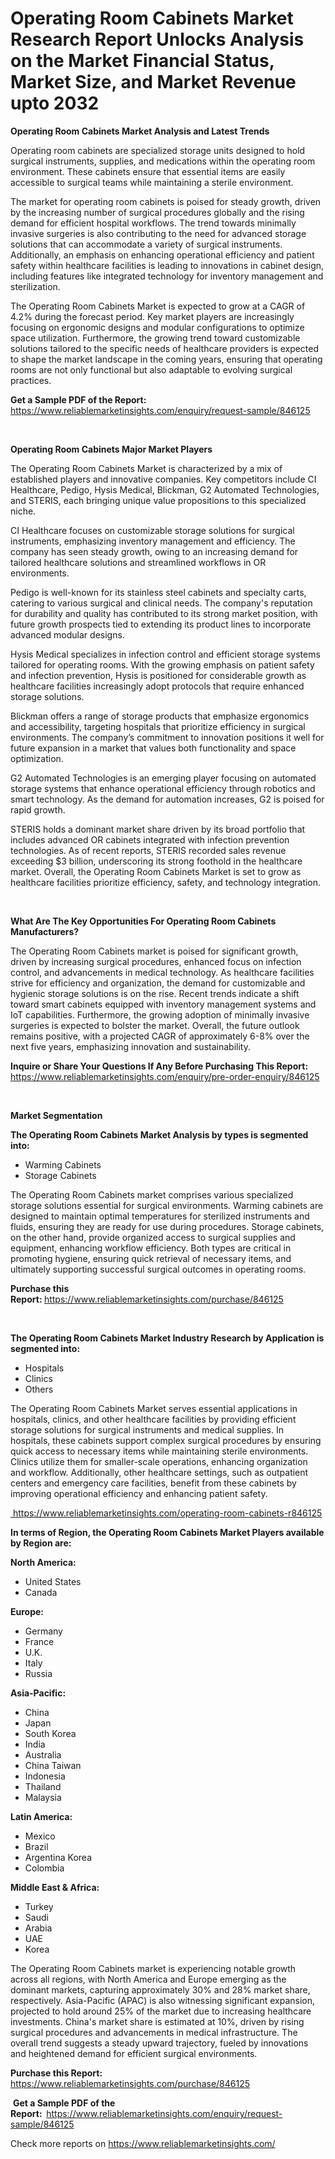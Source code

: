 <p><h1>Operating Room Cabinets Market Research Report Unlocks Analysis on the Market Financial Status, Market Size, and Market Revenue upto 2032</h1></p><p><strong>Operating Room Cabinets Market Analysis and Latest Trends</strong></p>
<p><p>Operating room cabinets are specialized storage units designed to hold surgical instruments, supplies, and medications within the operating room environment. These cabinets ensure that essential items are easily accessible to surgical teams while maintaining a sterile environment. </p><p>The market for operating room cabinets is poised for steady growth, driven by the increasing number of surgical procedures globally and the rising demand for efficient hospital workflows. The trend towards minimally invasive surgeries is also contributing to the need for advanced storage solutions that can accommodate a variety of surgical instruments. Additionally, an emphasis on enhancing operational efficiency and patient safety within healthcare facilities is leading to innovations in cabinet design, including features like integrated technology for inventory management and sterilization.</p><p>The Operating Room Cabinets Market is expected to grow at a CAGR of 4.2% during the forecast period. Key market players are increasingly focusing on ergonomic designs and modular configurations to optimize space utilization. Furthermore, the growing trend toward customizable solutions tailored to the specific needs of healthcare providers is expected to shape the market landscape in the coming years, ensuring that operating rooms are not only functional but also adaptable to evolving surgical practices.</p></p>
<p><strong>Get a Sample PDF of the Report:&nbsp;</strong> <a href="https://www.reliablemarketinsights.com/enquiry/request-sample/846125?utm_campaign=2209&utm_medium=2&utm_source=Github&utm_content=ia&utm_term=04032025&utm_id=operating-room-cabinets">https://www.reliablemarketinsights.com/enquiry/request-sample/846125</a></p>
<p>&nbsp;</p>
<p><strong>Operating Room Cabinets Major Market Players</strong></p>
<p><p>The Operating Room Cabinets Market is characterized by a mix of established players and innovative companies. Key competitors include CI Healthcare, Pedigo, Hysis Medical, Blickman, G2 Automated Technologies, and STERIS, each bringing unique value propositions to this specialized niche.</p><p>CI Healthcare focuses on customizable storage solutions for surgical instruments, emphasizing inventory management and efficiency. The company has seen steady growth, owing to an increasing demand for tailored healthcare solutions and streamlined workflows in OR environments.</p><p>Pedigo is well-known for its stainless steel cabinets and specialty carts, catering to various surgical and clinical needs. The company's reputation for durability and quality has contributed to its strong market position, with future growth prospects tied to extending its product lines to incorporate advanced modular designs.</p><p>Hysis Medical specializes in infection control and efficient storage systems tailored for operating rooms. With the growing emphasis on patient safety and infection prevention, Hysis is positioned for considerable growth as healthcare facilities increasingly adopt protocols that require enhanced storage solutions.</p><p>Blickman offers a range of storage products that emphasize ergonomics and accessibility, targeting hospitals that prioritize efficiency in surgical environments. The company’s commitment to innovation positions it well for future expansion in a market that values both functionality and space optimization.</p><p>G2 Automated Technologies is an emerging player focusing on automated storage systems that enhance operational efficiency through robotics and smart technology. As the demand for automation increases, G2 is poised for rapid growth.</p><p>STERIS holds a dominant market share driven by its broad portfolio that includes advanced OR cabinets integrated with infection prevention technologies. As of recent reports, STERIS recorded sales revenue exceeding $3 billion, underscoring its strong foothold in the healthcare market. Overall, the Operating Room Cabinets Market is set to grow as healthcare facilities prioritize efficiency, safety, and technology integration.</p></p>
<p>&nbsp;</p>
<p><strong>What Are The Key Opportunities For Operating Room Cabinets Manufacturers?</strong></p>
<p><p>The Operating Room Cabinets market is poised for significant growth, driven by increasing surgical procedures, enhanced focus on infection control, and advancements in medical technology. As healthcare facilities strive for efficiency and organization, the demand for customizable and hygienic storage solutions is on the rise. Recent trends indicate a shift toward smart cabinets equipped with inventory management systems and IoT capabilities. Furthermore, the growing adoption of minimally invasive surgeries is expected to bolster the market. Overall, the future outlook remains positive, with a projected CAGR of approximately 6-8% over the next five years, emphasizing innovation and sustainability.</p></p>
<p><strong>Inquire or Share Your Questions If Any Before Purchasing This Report:</strong> <a href="https://www.reliablemarketinsights.com/enquiry/pre-order-enquiry/846125?utm_campaign=2209&utm_medium=2&utm_source=Github&utm_content=ia&utm_term=04032025&utm_id=operating-room-cabinets">https://www.reliablemarketinsights.com/enquiry/pre-order-enquiry/846125</a></p>
<p>&nbsp;</p>
<p><strong>Market Segmentation</strong></p>
<p><strong>The Operating Room Cabinets Market Analysis by types is segmented into:</strong></p>
<p><ul><li>Warming Cabinets</li><li>Storage Cabinets</li></ul></p>
<p><p>The Operating Room Cabinets market comprises various specialized storage solutions essential for surgical environments. Warming cabinets are designed to maintain optimal temperatures for sterilized instruments and fluids, ensuring they are ready for use during procedures. Storage cabinets, on the other hand, provide organized access to surgical supplies and equipment, enhancing workflow efficiency. Both types are critical in promoting hygiene, ensuring quick retrieval of necessary items, and ultimately supporting successful surgical outcomes in operating rooms.</p></p>
<p><strong>Purchase this Report:&nbsp;</strong><a href="https://www.reliablemarketinsights.com/purchase/846125?utm_campaign=2209&utm_medium=2&utm_source=Github&utm_content=ia&utm_term=04032025&utm_id=operating-room-cabinets">https://www.reliablemarketinsights.com/purchase/846125</a></p>
<p>&nbsp;</p>
<p><strong>The Operating Room Cabinets Market Industry Research by Application is segmented into:</strong></p>
<p><ul><li>Hospitals</li><li>Clinics</li><li>Others</li></ul></p>
<p><p>The Operating Room Cabinets Market serves essential applications in hospitals, clinics, and other healthcare facilities by providing efficient storage solutions for surgical instruments and medical supplies. In hospitals, these cabinets support complex surgical procedures by ensuring quick access to necessary items while maintaining sterile environments. Clinics utilize them for smaller-scale operations, enhancing organization and workflow. Additionally, other healthcare settings, such as outpatient centers and emergency care facilities, benefit from these cabinets by improving operational efficiency and enhancing patient safety.</p></p>
<p><a href="https://www.reliablemarketinsights.com/operating-room-cabinets-r846125?utm_campaign=2209&utm_medium=2&utm_source=Github&utm_content=ia&utm_term=04032025&utm_id=operating-room-cabinets">&nbsp;https://www.reliablemarketinsights.com/operating-room-cabinets-r846125</a></p>
<p><strong>In terms of Region, the Operating Room Cabinets Market Players available by Region are:</strong></p>
<p>
    <p> <strong> North America: </strong>
        <ul>
            <li>United States</li>
            <li>Canada</li>
        </ul>
        </p> 
    <p> <strong> Europe: </strong>
        <ul>
            <li>Germany</li>
            <li>France</li>
            <li>U.K.</li>
            <li>Italy</li>
            <li>Russia</li>
        </ul>
        </p> 
    <p> <strong> Asia-Pacific: </strong>
        <ul>
            <li>China</li>
            <li>Japan</li>
            <li>South Korea</li>
            <li>India</li>
            <li>Australia</li>
            <li>China Taiwan</li>
            <li>Indonesia</li>
            <li>Thailand</li>
            <li>Malaysia</li>
        </ul>
        </p> 
    <p> <strong> Latin America: </strong>
        <ul>
            <li>Mexico</li>
            <li>Brazil</li>
            <li>Argentina Korea</li>
            <li>Colombia</li>
        </ul>
        </p> 
    <p> <strong> Middle East & Africa: </strong>
        <ul>
            <li>Turkey</li>
            <li>Saudi</li>
            <li>Arabia</li>
            <li>UAE</li>
            <li>Korea</li>
        </ul>
    </p>
    </p>
<p><p>The Operating Room Cabinets market is experiencing notable growth across all regions, with North America and Europe emerging as the dominant markets, capturing approximately 30% and 28% market share, respectively. Asia-Pacific (APAC) is also witnessing significant expansion, projected to hold around 25% of the market due to increasing healthcare investments. China's market share is estimated at 10%, driven by rising surgical procedures and advancements in medical infrastructure. The overall trend suggests a steady upward trajectory, fueled by innovations and heightened demand for efficient surgical environments.</p></p>
<p><strong>Purchase this Report: </strong><a href="https://www.reliablemarketinsights.com/purchase/846125?utm_campaign=2209&utm_medium=2&utm_source=Github&utm_content=ia&utm_term=04032025&utm_id=operating-room-cabinets">https://www.reliablemarketinsights.com/purchase/846125</a></p>
<p>&nbsp;<strong>Get a Sample PDF of the Report:&nbsp;&nbsp;</strong><a href="https://www.reliablemarketinsights.com/enquiry/request-sample/846125?utm_campaign=2209&utm_medium=2&utm_source=Github&utm_content=ia&utm_term=04032025&utm_id=operating-room-cabinets">https://www.reliablemarketinsights.com/enquiry/request-sample/846125</a></p>
<p><strong></strong></p>
<p>Check more reports on <a href="https://www.reliablemarketinsights.com/?utm_campaign=2209&utm_medium=2&utm_source=Github&utm_content=ia&utm_term=04032025&utm_id=operating-room-cabinets">https://www.reliablemarketinsights.com/</a></p>